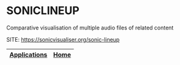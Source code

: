 # SONICLINEUP
 
 Comparative visualisation of multiple audio files of related content
 
 SITE: https://sonicvisualiser.org/sonic-lineup

 | [Applications](https://portable-linux-apps.github.io/apps.html) | [Home](https://portable-linux-apps.github.io)
 | --- | --- |
